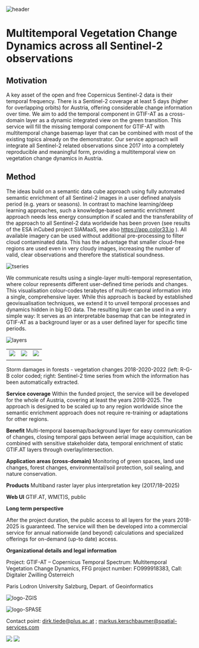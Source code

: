 ![header](https://raw.githubusercontent.com/GTIME-25/public-narratives/GTIME-25/multitemporal-vegetation-change-dynamics-across-all-sentinel-2-observations/assets/GTIME-25/header-1741677041135.png)

# Multitemporal Vegetation Change Dynamics across all Sentinel-2 observations

## Motivation

A key asset of the open and free Copernicus Sentinel-2 data is their temporal frequency. There is a Sentinel-2 coverage at least 5 days (higher for overlapping orbits) for Austria, offering considerable change information over time. We aim to add the temporal component in GTIF-AT as a cross-domain layer as a dynamic integrated view on the green transition. 
This service will fill the missing temporal component for GTIF-AT with multitemporal change basemap layer that can be combined with most of the existing topics already on the demonstrator. Our service approach will integrate all Sentinel-2 related observations since 2017 into a completely reproducible and meaningful form, providing a multitemporal view on vegetation change dynamics in Austria.

## Method 

The ideas build on a semantic data cube approach using fully automated semantic enrichment of all Sentinel-2 images in a user defined analysis period (e.g. years or seasons). In contrast to machine learning/deep learning approaches, such a knowledge-based semantic enrichment approach needs less energy consumption if scaled and the transferability of the approach to all Sentinel-2 data worldwide has been proven (see results of the ESA inCubed project SIAMaaS, see also https://app.color33.io ). All available imagery can be used without additional pre-processing to filter cloud contaminated data. This has the advantage that smaller cloud-free regions are used even in very cloudy images, increasing the number of valid, clear observations and therefore the statistical soundness. 

![tseries](tseries.gif)

We communicate results using a single-layer multi-temporal representation, where colour represents different user-defined time periods and changes. This visualisation colour-codes terabytes of multi-temporal information into a single, comprehensive layer. While this approach is backed by established geovisualisation techniques, we extend it to unveil temporal processes and dynamics hidden in big EO data. The resulting layer can be used in a very simple way: It serves as an interpretable basemap that can be integrated in GTIF-AT as a background layer or as a user defined layer for specific time periods.

![layers](https://raw.githubusercontent.com/GTIME-25/public-narratives/GTIME-25/multitemporal-vegetation-change-dynamics-across-all-sentinel-2-observations/assets/GTIME-25/layers-1741677292024.jpg) 

|                     |                       |                    |
| ------------------- | --------------------- | ------------------ |
| ![](https://raw.githubusercontent.com/GTIME-25/public-narratives/GTIME-25/multitemporal-vegetation-change-dynamics-across-all-sentinel-2-observations/assets/GTIME-25/rgb-1741677355597.jpg)        | ![](https://raw.githubusercontent.com/GTIME-25/public-narratives/GTIME-25/multitemporal-vegetation-change-dynamics-across-all-sentinel-2-observations/assets/GTIME-25/cube-legend-1741677360470.png)  | ![](https://raw.githubusercontent.com/GTIME-25/public-narratives/GTIME-25/multitemporal-vegetation-change-dynamics-across-all-sentinel-2-observations/assets/GTIME-25/tseries2-1741677368483.gif)  |
|                     |                       |                    |

Storm damages in forests - vegetation changes 2018-2020-2022 (left: R-G-B color coded; right: Sentinel-2 time series from which the information has been automatically extracted.

**Service coverage** Within the funded project, the service will be developed for the whole of Austria, covering at least the years 2018-2025. The approach is designed to be scaled up to any region worldwide since the semantic enrichment approach does not require re-training or adaptations for other regions.

**Benefit** Multi-temporal basemap/background layer for easy communication of changes, closing temporal gaps between aerial image acquisition, can be combined with sensitive stakeholder data, temporal enrichment of static GTIF.AT layers through overlay/intersection.

**Application areas (cross-domain)** Monitoring of green spaces, land use changes, forest changes, environmental/soil protection, soil sealing, and nature conservation.

**Products** Multiband raster layer plus interpretation key (2017/18–2025)

**Web UI** GTIF.AT, WM(T)S, public

**Long term perspective**

After the project duration, the public access to all layers for the years 2018-2025 is guaranteed. The service will then be developed into a commercial service for annual nationwide (and beyond) calculations and specialized offerings for on-demand (up-to date) access.

**Organizational details and legal information**

Project: GTIF-AT – Copernicus Temporal Spectrum: Multitemporal Vegetation Change Dynamics, FFG project number: FO999918383, Call: Digitaler Zwilling Österreich

Paris Lodron University Salzburg, Depart. of Geoinformatics

![logo-ZGIS](lhttps://raw.githubusercontent.com/GTIME-25/public-narratives/GTIME-25/multitemporal-vegetation-change-dynamics-across-all-sentinel-2-observations/assets/GTIME-25/logo-ZGIS-1741677835182.png)

![logo-SPASE](lhttps://raw.githubusercontent.com/GTIME-25/public-narratives/GTIME-25/multitemporal-vegetation-change-dynamics-across-all-sentinel-2-observations/assets/GTIME-25/logo-SPASE-1741677830244.png)

Contact point: dirk.tiede@plus.ac.at ; markus.kerschbaumer@spatial-services.com  



<img src="https://raw.githubusercontent.com/GTIF-Austria/public-narratives/e6dfd34edd1467489f29e9010f1a096a5bd548af/assets/logo-SPASE-1741677830244.png" data-fallback-src="https://raw.githubusercontent.com/GTIME-25/public-narratives/GTIME-25/multitemporal-vegetation-change-dynamics-across-all-sentinel-2-observations/assets/GTIME-25/logo-SPASE-1741677830244.png" />
<img src="https://raw.githubusercontent.com/GTIF-Austria/public-narratives/c0862a56e8802f75e875782c05acd16019dae2bc/assets/logo-ZGIS-1741677835182.png" data-fallback-src="https://raw.githubusercontent.com/GTIME-25/public-narratives/GTIME-25/multitemporal-vegetation-change-dynamics-across-all-sentinel-2-observations/assets/GTIME-25/logo-ZGIS-1741677835182.png" />